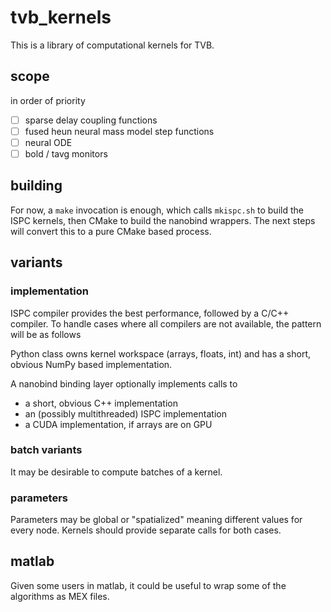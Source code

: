 # tvb_kernels

This is a library of computational kernels for TVB.

## scope

in order of priority

- [ ] sparse delay coupling functions
- [ ] fused heun neural mass model step functions
- [ ] neural ODE
- [ ] bold / tavg monitors

## building

For now, a `make` invocation is enough, which calls `mkispc.sh` to build
the ISPC kernels, then CMake to build the nanobind wrappers.  The next
steps will convert this to a pure CMake based process.
 
## variants

### implementation

ISPC compiler provides the best performance, followed by a C/C++ compiler.
To handle cases where all compilers are not available, the pattern will
be as follows

Python class owns kernel workspace (arrays, floats, int) and has a
short, obvious NumPy based implementation.

A nanobind binding layer optionally implements calls to
- a short, obvious C++ implementation
- an (possibly multithreaded) ISPC implementation
- a CUDA implementation, if arrays are on GPU

### batch variants

It may be desirable to compute batches of a kernel.

### parameters

Parameters may be global or "spatialized" meaning different
values for every node.  Kernels should provide separate calls
for both cases.

## matlab

Given some users in matlab, it could be useful to wrap some of the algorithms
as MEX files.
